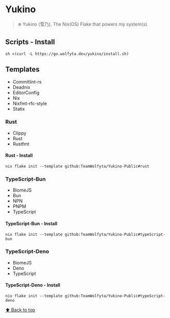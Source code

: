 # Yukino

> ❄️ Yukino (雪乃), The Nix(OS) Flake that powers my system(s).

## Scripts - Install

```shell
sh <(curl -L https://go.wolfyta.dev/yukino/install.sh)
```

## Templates

- Commitlint-rs
- Deadnix
- EditorConfig
- Nix
- Nixfmt-rfc-style
- Statix

### Rust

- Clippy
- Rust
- Rustfmt

#### Rust - Install

```shell
nix flake init --template github:TeamWolfyta/Yukino-Public#rust
```

### TypeScript-Bun

- BiomeJS
- Bun
- NPN
- PNPM
- TypeScript

#### TypeScript-Bun - Install

```shell
nix flake init --template github:TeamWolfyta/Yukino-Public#typeScript-bun
```

### TypeScript-Deno

- BiomeJS
- Deno
- TypeScript

#### TypeScript-Deno - Install

```shell
nix flake init --template github:TeamWolfyta/Yukino-Public#typeScript-deno
```

[⬆️ Back to top](#yukino)
